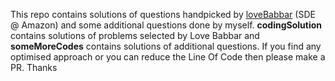 This repo contains solutions of questions handpicked by [loveBabbar](https://github.com/loveBabbar/) (SDE @ Amazon) and some additional questions done by myself. **codingSolution** contains solutions of problems selected by Love Babbar and **someMoreCodes** contains solutions of additional questions.
If you find any optimised approach or you can reduce the Line Of Code then please make a PR. 
Thanks
